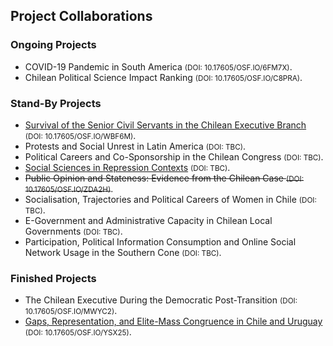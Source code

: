 ## Project Collaborations

### Ongoing Projects 
- COVID-19 Pandemic in South America <small>(DOI: 10.17605/OSF.IO/6FM7X)</small>.
- Chilean Political Science Impact Ranking <small>(DOI: 10.17605/OSF.IO/C8PRA)</small>.

### Stand-By Projects
- [Survival of the Senior Civil Servants in the Chilean Executive Branch](survival-civil-servants.md) <small>(DOI: 10.17605/OSF.IO/WBF6M)</small>.
- Protests and Social Unrest in Latin America <small>(DOI: TBC)</small>.
- Political Careers and Co-Sponsorship in the Chilean Congress <small>(DOI: TBC)</small>.
- [Social Sciences in Repression Contexts](social-sciences-in-repression.md) <small>(DOI: TBC)</small>.
- <s>Public Opinion and Stateness: Evidence from the Chilean Case <small>(DOI: 10.17605/OSF.IO/ZDA2H)</small></s>.
- Socialisation, Trajectories and Political Careers of Women in Chile <small>(DOI: TBC)</small>.
- E-Government and Administrative Capacity in Chilean Local Governments <small>(DOI: TBC)</small>.
- Participation, Political Information Consumption and Online Social Network Usage in the Southern Cone <small>(DOI: TBC)</small>.

### Finished Projects
- The Chilean Executive During the Democratic Post-Transition <small>(DOI: 10.17605/OSF.IO/MWYC2)</small>.
- [Gaps, Representation, and Elite-Mass Congruence in Chile and Uruguay](elite-mass-congruence.md) <small>(DOI: 10.17605/OSF.IO/YSX25)</small>.
